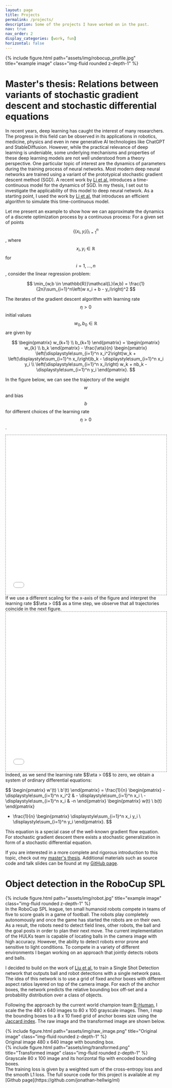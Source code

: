 ```yaml
---
layout: page
title: Projects
permalink: /projects/
description: Some of the projects I have worked on in the past.
nav: true
nav_order: 2
display_categories: [work, fun]
horizontal: false
---
```


<div class="row">
    <div class="col-sm mt-3 mt-md-0">
        {% include figure.html path="assets/img/robocup_profile.jpg" title="example image" class="img-fluid rounded z-depth-1" %}
    </div>
</div>

# Master's thesis: Relations between variants of stochastic gradient descent and stochastic differential equations

In recent years, deep learning has caught the interest of many researchers. The progress in this field can be observed in its applications in robotics, medicine, physics and even in new generative AI technologies like ChatGPT and StableDiffusion. However, while the practical relevance of deep learning is undeniable, some underlying mechanisms and properties of these deep learning models are not well understood from a theory perspective. One particular topic of interest are the dynamics of parameters during the training process of neural networks. Most modern deep neural networks are trained using a variant of the prototypical stochastic gradient descent method (SGD). A recent work by [Li et al.](https://arxiv.org/abs/1511.06251) introduces a time-continuous model for the dynamics of SGD. In my thesis, I set out to investigate the applicability of this model to deep neural network. As a starting point, I used the work by [Li et al.](https://arxiv.org/abs/2102.12470) that introduces an efficient algorithm to simulate this time-continuous model.

Let me present an example to show how we can approximate the dynamics of a discrete optimization process by a continuous process:
For a given set of points $$\{(x_i, y_i)\}_{i=1}^n$$, where $$x_i, y_i \in \mathbb{R}$$ for $$i = 1, \dots, n$$, consider the linear regression problem:

$$
\min_{w,b \in \mathbb{R}}\mathcal{L}(w,b) = \frac{1}{2n}\sum_{i=1}^n\left(w x_i + b - y_i\right)^2
$$

The iterates of the gradient descent algorithm with learning rate $$\eta > 0$$ initial values $$w_{0},b_0 \in \mathbb{R}$$ are given by

$$
\begin{pmatrix}
      w_{k+1} \\
      b_{k+1}
    \end{pmatrix}
    =
    \begin{pmatrix}
      w_{k} \\
      b_k
    \end{pmatrix}
    - \frac{\eta}{n}
    \begin{pmatrix}
      \left(\displaystyle\sum_{i=1}^n x_i^2\right)w_k +  \left(\displaystyle\sum_{i=1}^n x_i\right)b_k -  \displaystyle\sum_{i=1}^n x_i y_i \\
       \left(\displaystyle\sum_{i=1}^n x_i\right) w_k + nb_k -  \displaystyle\sum_{i=1}^n y_i
    \end{pmatrix}.
$$

In the figure below, we can see the trajectory of the weight $$w$$ and bias $$b$$ for different choices of the learning rate $$\eta > 0$$.

<div class="l-page">
  <iframe src="{{ '/assets/plotly/linear_model.html' | relative_url }}" frameborder='0' scrolling='no' height="500px" width="100%" style="border: 1px dashed grey;"></iframe>
</div>
If we use a different scaling for the x-axis of the figure and interpret the learning rate $$\eta > 0$$ as a time step, we observe that all trajectories coincide in the next figure.  
<div class="l-page">
  <iframe src="{{ '/assets/plotly/linear_model_scaled.html' | relative_url }}" frameborder='0' scrolling='no' height="500px" width="100%" style="border: 1px dashed grey;"></iframe>
</div>
Indeed, as we send the learning rate $$\eta > 0$$ to zero, we obtain a system of ordinary differential equations:

$$
\begin{pmatrix}
      w'(t)      \\
      b'(t)
  \end{pmatrix}
  = \frac{1}{n}
  \begin{pmatrix}
    -  \displaystyle\sum_{i=1}^n x_i^2  &  -  \displaystyle\sum_{i=1}^n x_i      \\
      -  \displaystyle\sum_{i=1}^n x_i  &  -n
  \end{pmatrix}
  \begin{pmatrix}
    w(t)     \\
    b(t)
  \end{pmatrix}
  + \frac{1}{n}
  \begin{pmatrix}
      \displaystyle\sum_{i=1}^n x_i y_i     \\
      \displaystyle\sum_{i=1}^n y_i
  \end{pmatrix}.
$$

This equation is a special case of the well-known gradient flow equation. For stochastic gradient descent there exists a stochastic generalization in form of a stochastic differential equation.

If you are interested in a more complete and rigorous introduction to this topic, check out my [master's thesis](https://github.com/jonathan-hellwig/master_thesis/raw/master/thesis_document/thesis_jonathan_hellwig.pdf). Additional materials such as source code and talk slides can be found at my [GitHub page](https://github.com/jonathan-hellwig/master_thesis).

# Object detection in the RoboCup SPL

<div class="row">
    <div class="col-sm mt-3 mt-md-0">
        {% include figure.html path="assets/img/robot.jpg" title="example image" class="img-fluid rounded z-depth-1" %}
    </div>
</div>
In the RoboCup SPL league, ten small humanoid robots compete in teams of five to score goals in a game of football. The robots play completely autonomously and once the game has started the robots are on their own. As a result, the robots need to detect field lines, other robots, the ball and the goal posts in order to plan their next move. The current implementation of the HULKs team is capable of locating balls in the camera image with high accuracy. However, the ability to detect robots error prone and sensitive to light conditions. To compete in a variety of different environments I began working on an approach that jointly detects robots and balls.

I decided to build on the work of [Liu et al.](https://arxiv.org/abs/1512.02325) to train a Single Shot Detection network that outputs ball and robot detections with a single network pass. The idea of this network is to use a grid of fixed anchor boxes with different aspect ratios layered on top of the camera image. For each of the anchor boxes, the network predicts the relative bounding box off-set and a probability distribution over a class of objects.

Following the approach by the current world champion team [B-Human](https://www.b-human.de/), I scale the the 480 x 640 images to 80 x 100 grayscale images. Then, I map the bounding boxes to a 8 x 10 fixed grid of anchor boxes size using the [Jaccard index](https://en.wikipedia.org/wiki/Jaccard_index). The raw image and the transformed image are shown below.

<div class="row">
    <div class="col-sm mt-3 mt-md-0">
        {% include figure.html path="assets/img/raw_image.png" title="Original image" class="img-fluid rounded z-depth-1" %}
    </div>
</div>
<div class="caption">
    Original image 480 x 640 image with bounding box.
</div>

<div class="row">
  <div class="col-lg">
      {% include figure.html path="assets/img/transformed.png" title="Transformed image" class="img-fluid rounded z-depth-1" %}
  </div>
</div>
<div class="caption">
    Grayscale 80 x 100 image and its horizontal flip with encoded bounding boxes.
</div>
The training loss is given by a weighted sum of the cross-entropy loss and the smooth L1 loss. 
The full source code for this project is available at my [Github page](https://github.com/jonathan-hellwig/ml)

<!-- # Localization in the RoboCup SPL -->

<!-- # Reinforcement learning of robotic motion

# Symbolic regression -->
